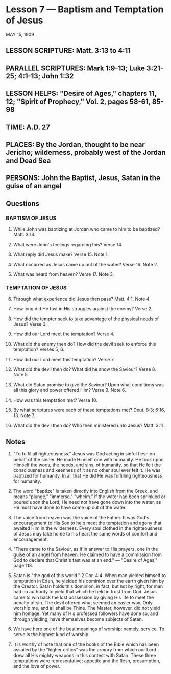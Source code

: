 # Lesson 7 — Baptism and Temptation of Jesus

MAY 15, 1909

## LESSON SCRIPTURE: Matt. 3:13 to 4:11

## PARALLEL SCRIPTURES: Mark 1:9-13; Luke 3:21-25; 4:1-13; John 1:32

## LESSON HELPS: "Desire of Ages," chapters 11, 12; "Spirit of Prophecy," Vol. 2, pages 58-61, 85-98

## TIME: A.D. 27

## PLACES: By the Jordan, thought to be near Jericho; wilderness, probably west of the Jordan and Dead Sea

## PERSONS: John the Baptist, Jesus, Satan in the guise of an angel

## Questions

### BAPTISM OF JESUS

1. While John was baptizing at Jordan who came to him to be baptized? Matt. 3:13.

2. What were John's feelings regarding this? Verse 14.

3. What reply did Jesus make? Verse 15. Note 1.

4. What occurred as Jesus came up out of the water? Verse 16. Note 2.

5. What was heard from heaven? Verse 17. Note 3.

### TEMPTATION OF JESUS

6. Through what experience did Jesus then pass? Matt. 4:1. Note 4.

7. How long did He fast in His struggles against the enemy? Verse 2.

8. How did the tempter seek to take advantage of the physical needs of Jesus? Verse 3.

9. How did our Lord meet the temptation? Verse 4.

10. What did the enemy then do? How did the devil seek to enforce this temptation? Verses 5, 6.

11. How did our Lord meet this temptation? Verse 7.

12. What did the devil then do? What did he show the Saviour? Verse 8. Note 5.

13. What did Satan promise to give the Saviour? Upon what conditions was all this glory and power offered Him? Verse 9. Note 6.

14. How was this temptation met? Verse 10.

15. By what scriptures were each of these temptations met? Deut. 8:3; 6:16, 13. Note 7.

16. What did the devil then do? Who then ministered unto Jesus? Matt. 3:11.

## Notes

1. "To fulfil all righteousness." Jesus was God acting in sinful flesh on behalf of the sinner. He made Himself one with humanity. He took upon Himself the woes, the needs, and sins, of humanity, so that He felt the consciousness and keenness of it as no other soul ever felt it. He was baptized for humanity. In all that He did He was fulfilling righteousness for humanity.

2. The word "baptize" is taken directly into English from the Greek, and means "plunge," "immerse," "whelm." If the water had been sprinkled or poured upon the Lord, He need not have gone down into the water, as He must have done to have come up out of the water.

3. The voice from heaven was the voice of the Father. It was God's encouragement to His Son to help meet the temptation and agony that awaited Him in the wilderness. Every soul clothed in the righteousness of Jesus may take home to his heart the same words of comfort and encouragement.

4. "There came to the Saviour, as if in answer to His prayers, one in the guise of an angel from heaven. He claimed to have a commission from God to declare that Christ's fast was at an end." — "Desire of Ages," page 118.

5. Satan is "the god of this world." 2 Cor. 4:4. When man yielded himself to temptation in Eden, he yielded his dominion over the earth given him by the Creator. Satan holds this dominion, in fact, but not by right, for man had no authority to yield that which he held in trust from God. Jesus came to win back the lost possession by giving His life to meet the penalty of sin. The devil offered what seemed an easier way. Only worship me, and all shall be Thine. The Master, however, did not yield him homage. Yet many of His professed followers have done so, and through yielding, have themselves become subjects of Satan.

6. We have here one of the best meanings of worship; namely, service. To serve is the highest kind of worship.

7. It is worthy of note that one of the books of the Bible which has been assailed by the "higher critics" was the armory from which our Lord drew all His mighty weapons in this contest with Satan. These three temptations were representative; appetite and the flesh, presumption, and the love of power.